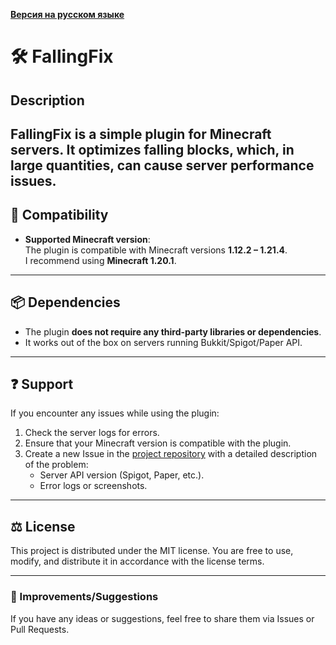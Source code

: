 **[Версия на русском языке](https://github.com/afillimonov/FallingFix/blob/main/README-ru.md)**
# 🛠 FallingFix

## Description
FallingFix is a simple plugin for Minecraft servers. It optimizes falling blocks, which, in large quantities, can cause server performance issues.
---

## 🔧 Compatibility

- **Supported Minecraft version**:  
  The plugin is compatible with Minecraft versions **1.12.2 – 1.21.4**.  
  I recommend using **Minecraft 1.20.1**.

---

## 📦 Dependencies

- The plugin **does not require any third-party libraries or dependencies**.  
- It works out of the box on servers running Bukkit/Spigot/Paper API.

---

## ❓ Support

If you encounter any issues while using the plugin:
1. Check the server logs for errors.
2. Ensure that your Minecraft version is compatible with the plugin.
3. Create a new Issue in the [project repository](https://github.com/afillimonov/FallingFix/issues) with a detailed description of the problem:
   - Server API version (Spigot, Paper, etc.).
   - Error logs or screenshots.

---

## ⚖️ License

This project is distributed under the MIT license. You are free to use, modify, and distribute it in accordance with the license terms.

---

### 🌟 Improvements/Suggestions

If you have any ideas or suggestions, feel free to share them via Issues or Pull Requests.
